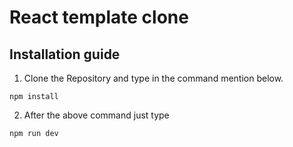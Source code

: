 # React template clone 

## Installation guide

1. Clone the Repository and type in the command mention below.

```
npm install
```

2. After the above command just type
  
  ```
  npm run dev
  ```